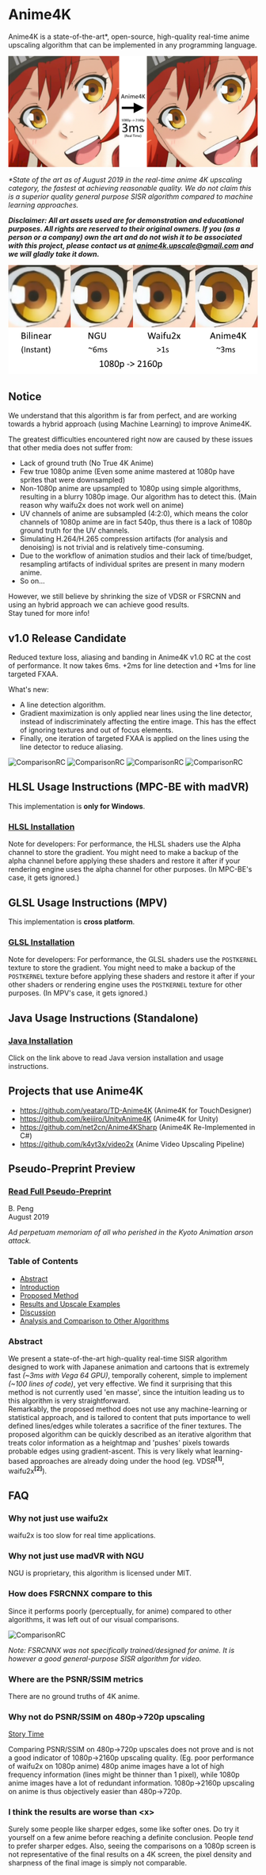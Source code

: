 # Anime4K

Anime4K is a state-of-the-art*, open-source, high-quality real-time anime upscaling algorithm that can be implemented in any programming language.

![Thumbnail Image](results/Main.png?raw=true)

*\*State of the art as of August 2019 in the real-time anime 4K upscaling category, the fastest at achieving reasonable quality. We do not claim this is a superior quality general purpose SISR algorithm compared to machine learning approaches.*

***Disclaimer: All art assets used are for demonstration and educational purposes. All rights are reserved to their original owners. If you (as a person or a company) own the art and do not wish it to be associated with this project, please contact us at 	anime4k.upscale@gmail.com and we will gladly take it down.***

![Comparison](results/Comparisons/1_time.png?raw=true)

## Notice

We understand that this algorithm is far from perfect, and are working towards a hybrid approach (using Machine Learning) to improve Anime4K. 

The greatest difficulties encountered right now are caused by these issues that other media does not suffer from:

 - Lack of ground truth (No True 4K Anime)
 - Few true 1080p anime (Even some anime mastered at 1080p have sprites that were downsampled)
 - Non-1080p anime are upsampled to 1080p using simple algorithms, resulting in a blurry 1080p image. Our algorithm has to detect this. (Main reason why waifu2x does not work well on anime)
 - UV channels of anime are subsampled (4:2:0), which means the color channels of 1080p anime are in fact 540p, thus there is a lack of 1080p ground truth for the UV channels.
 - Simulating H.264/H.265 compression artifacts (for analysis and denoising) is not trivial and is relatively time-consuming.
 - Due to the workflow of animation studios and their lack of time/budget, resampling artifacts of individual sprites are present in many modern anime.
 - So on...

However, we still believe by shrinking the size of VDSR or FSRCNN and using an hybrid approach we can achieve good results.  
Stay tuned for more info!
 

## v1.0 Release Candidate

Reduced texture loss, aliasing and banding in Anime4K v1.0 RC at the cost of performance. It now takes 6ms. +2ms for line detection and +1ms for line targeted FXAA.

What's new:
 - A line detection algorithm.
 - Gradient maximization is only applied near lines using the line detector, instead of indiscriminately affecting the entire image. This has the effect of ignoring textures and out of focus elements.
  - Finally, one iteration of targeted FXAA is applied on the lines using the line detector to reduce aliasing.

![ComparisonRC](https://raw.githubusercontent.com/bloc97/Anime4K/master/results/Comparisons/0.9-1.0/0_RC.png)
![ComparisonRC](https://raw.githubusercontent.com/bloc97/Anime4K/master/results/Comparisons/0.9-1.0/1_RC.png)
![ComparisonRC](https://raw.githubusercontent.com/bloc97/Anime4K/master/results/Comparisons/0.9-1.0/2_RC.png)
![ComparisonRC](https://raw.githubusercontent.com/bloc97/Anime4K/master/results/Comparisons/0.9-1.0/3_RC.png)

## HLSL Usage Instructions (MPC-BE with madVR)

This implementation is **only for Windows**.

### [HLSL Installation](HLSL_Instructions.md)  

Note for developers: For performance, the HLSL shaders use the Alpha channel to store the gradient. You might need to make a backup of the alpha channel before applying these shaders and restore it after if your rendering engine uses the alpha channel for other purposes. (In MPC-BE's case, it gets ignored.)

## GLSL Usage Instructions (MPV)

This implementation is **cross platform**.

### [GLSL Installation](GLSL_Instructions.md)

Note for developers: For performance, the GLSL shaders use the `POSTKERNEL` texture to store the gradient. You might need to make a backup of the `POSTKERNEL` texture before applying these shaders and restore it after if your other shaders or rendering engine uses the `POSTKERNEL` texture for other purposes. (In MPV's case, it gets ignored.)

## Java Usage Instructions (Standalone)

### [Java Installation](Java_Instructions.md)

Click on the link above to read Java version installation and usage instructions.

## Projects that use Anime4K
 - https://github.com/yeataro/TD-Anime4K (Anime4K for TouchDesigner)
 - https://github.com/keijiro/UnityAnime4K (Anime4K for Unity)
 - https://github.com/net2cn/Anime4KSharp (Anime4K Re-Implemented in C#)
 - https://github.com/k4yt3x/video2x (Anime Video Upscaling Pipeline)


## Pseudo-Preprint Preview

### [Read Full Pseudo-Preprint](Preprint.md)

B. Peng  
August 2019

*Ad perpetuam memoriam of all who perished in the Kyoto Animation arson attack.*

### Table of Contents

- [Abstract](Preprint.md#abstract)  
- [Introduction](Preprint.md#introduction)  
- [Proposed Method](Preprint.md#proposed-method)  
- [Results and Upscale Examples](Preprint.md#results)  
- [Discussion](Preprint.md#discussion)  
- [Analysis and Comparison to Other Algorithms](Preprint.md#analysis)  

### Abstract

We present a state-of-the-art high-quality real-time SISR algorithm designed to work with Japanese animation and cartoons that is extremely fast *(~3ms with Vega 64 GPU)*, temporally coherent, simple to implement *(~100 lines of code)*, yet very effective. We find it surprising that this method is not currently used 'en masse', since the intuition leading us to this algorithm is very straightforward.  
Remarkably, the proposed method does not use any machine-learning or statistical approach, and is tailored to content that puts importance to well defined lines/edges while tolerates a sacrifice of the finer textures. The proposed algorithm can be quickly described as an iterative algorithm that treats color information as a heightmap and 'pushes' pixels towards probable edges using gradient-ascent. This is very likely what learning-based approaches are already doing under the hood (eg. VDSR<sup>**[1]**</sup>, waifu2x<sup>**[2]**</sup>).

## FAQ

### Why not just use waifu2x

waifu2x is too slow for real time applications.

### Why not just use madVR with NGU

NGU is proprietary, this algorithm is licensed under MIT.

### How does FSRCNNX compare to this

Since it performs poorly (perceptually, for anime) compared to other algorithms, it was left out of our visual comparisons.

![ComparisonRC](https://raw.githubusercontent.com/bloc97/Anime4K/master/results/Comparisons/FSRCNNX.png)

*Note: FSRCNNX was not specifically trained/designed for anime. It is however a good general-purpose SISR algorithm for video.*

### Where are the PSNR/SSIM metrics

There are no ground truths of 4K anime.

### Why not do PSNR/SSIM on 480p->720p upscaling

[Story Time](FAQ_Detail.md)

Comparing PSNR/SSIM on 480p->720p upscales does not prove and is not a good indicator of 1080p->2160p upscaling quality. (Eg. poor performance of waifu2x on 1080p anime) 480p anime images have a lot of high frequency information (lines might be thinner than 1 pixel), while 1080p anime images have a lot of redundant information. 1080p->2160p upscaling on anime is thus objectively easier than 480p->720p.

### I think the results are worse than \<x>

Surely some people like sharper edges, some like softer ones. Do try it yourself on a few anime before reaching a definite conclusion. People *tend* to prefer sharper edges. Also, seeing the comparisons on a 1080p screen is not representative of the final results on a 4K screen, the pixel density and sharpness of the final image is simply not comparable.
